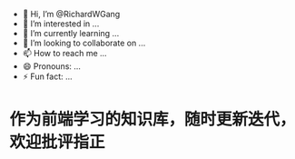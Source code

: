 - 👋 Hi, I’m @RichardWGang
- 👀 I’m interested in ...
- 🌱 I’m currently learning ...
- 💞️ I’m looking to collaborate on ...
- 📫 How to reach me ...
- 😄 Pronouns: ...
- ⚡ Fun fact: ...
# 作为前端学习的知识库，随时更新迭代，欢迎批评指正

<!---
RichardWGang/RichardWGang is a ✨ special ✨ repository because its `README.md` (this file) appears on your GitHub profile.
You can click the Preview link to take a look at your changes.
--->
